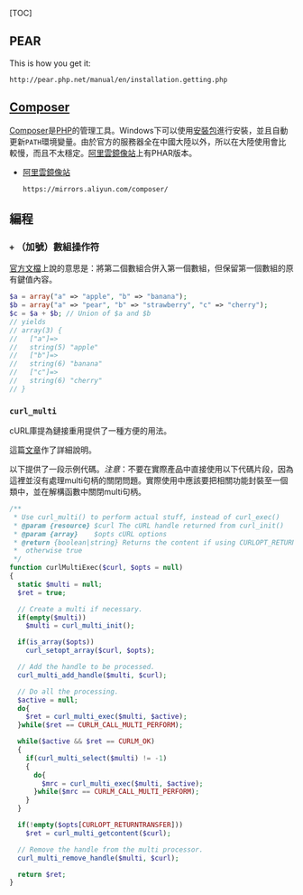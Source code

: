 [TOC]


[php]: http://php.net/ (PHP 官網)
[composer]:https://getcomposer.org/download (Composer 官網)



## PEAR
This is how you get it:
```text
http://pear.php.net/manual/en/installation.getting.php
```

## [Composer](composer)
[Composer](composer)是[PHP](php)的管理工具。Windows下可以使用[安裝包](https://getcomposer.org/Composer-Setup.exe "Windows安裝包")進行安裝，並且自動更新`PATH`環境變量。由於官方的服務器全在中國大陸以外，所以在大陸使用會比較慢，而且不太穩定。[阿里雲鏡像站](https://mirrors.aliyun.com/composer/composer.phar)上有PHAR版本。

- [阿里雲鏡像站](https://developer.aliyun.com/composer)
  ```text
  https://mirrors.aliyun.com/composer/
  ```


## 編程

### `+` （加號）數組操作符

[官方文檔](https://www.php.net/manual/en/language.operators.array.php)上說的意思是：將第二個數組合併入第一個數組，但保留第一個數組的原有鍵值內容。

```php
$a = array("a" => "apple", "b" => "banana");
$b = array("a" => "pear", "b" => "strawberry", "c" => "cherry");
$c = $a + $b; // Union of $a and $b
// yields
// array(3) {
//   ["a"]=>
//   string(5) "apple"
//   ["b"]=>
//   string(6) "banana"
//   ["c"]=>
//   string(6) "cherry"
// }
```


### `curl_multi`

cURL庫提為鏈接重用提供了一種方便的用法。

這篇[文章](http://technosophos.com/2012/06/18/connection-sharing-curl-php-how-re-use-http-connections-knock-70-rest-network-time.html)作了詳細說明。

以下提供了一段示例代碼。*注意*：不要在實際產品中直接使用以下代碼片段，因為這裡並沒有處理multi句柄的關閉問題。實際使用中應該要把相關功能封裝至一個類中，並在解構函數中關閉multi句柄。

```php
/**
 * Use curl_multi() to perform actual stuff, instead of curl_exec()
 * @param {resource} $curl The cURL handle returned from curl_init()
 * @param {array}    $opts cURL options
 * @return {boolean|string} Returns the content if using CURLOPT_RETURNTRANSFER,
 *  otherwise true
 */
function curlMultiExec($curl, $opts = null)
{
  static $multi = null;
  $ret = true;

  // Create a multi if necessary.
  if(empty($multi))
    $multi = curl_multi_init();

  if(is_array($opts))
    curl_setopt_array($curl, $opts);

  // Add the handle to be processed.
  curl_multi_add_handle($multi, $curl);

  // Do all the processing.
  $active = null;
  do{
    $ret = curl_multi_exec($multi, $active);
  }while($ret == CURLM_CALL_MULTI_PERFORM);

  while($active && $ret == CURLM_OK)
  {
    if(curl_multi_select($multi) != -1)
    {
      do{
        $mrc = curl_multi_exec($multi, $active);
      }while($mrc == CURLM_CALL_MULTI_PERFORM);
    }
  }

  if(!empty($opts[CURLOPT_RETURNTRANSFER]))
    $ret = curl_multi_getcontent($curl);

  // Remove the handle from the multi processor.
  curl_multi_remove_handle($multi, $curl);

  return $ret;
}
```
